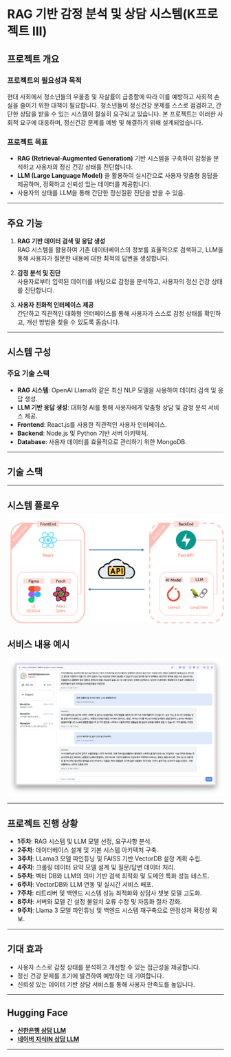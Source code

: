 # RAG 기반 감정 분석 및 상담 시스템(K프로젝트 III)

## 프로젝트 개요

### 프로젝트의 필요성과 목적

현대 사회에서 청소년들의 우울증 및 자살률이 급증함에 따라 이를 예방하고 사회적 손실을 줄이기 위한 대책이 필요합니다. 청소년들이 정신건강 문제를 스스로 점검하고, 간단한 상담을 받을 수 있는 시스템이 절실히 요구되고 있습니다. 본 프로젝트는 이러한 사회적 요구에 대응하며, 정신건강 문제를 예방 및 해결하기 위해 설계되었습니다.

### 프로젝트 목표

- **RAG (Retrieval-Augmented Generation)** 기반 시스템을 구축하여 감정을 분석하고 사용자의 정신 건강 상태를 진단합니다.
- **LLM (Large Language Model)** 을 활용하여 실시간으로 사용자 맞춤형 응답을 제공하며, 정확하고 신뢰성 있는 데이터를 제공합니다.
- 사용자의 상태를 LLM을 통해 간단한 정신질환 진단을 받을 수 있음.

---

## 주요 기능

1. **RAG 기반 데이터 검색 및 응답 생성**  
   RAG 시스템을 활용하여 기존 데이터베이스의 정보를 효율적으로 검색하고, LLM을 통해 사용자가 질문한 내용에 대한 최적의 답변을 생성합니다.

2. **감정 분석 및 진단**  
   사용자로부터 입력된 데이터를 바탕으로 감정을 분석하고, 사용자의 정신 건강 상태를 진단합니다.

3. **사용자 친화적 인터페이스 제공**  
   간단하고 직관적인 대화형 인터페이스를 통해 사용자가 스스로 감정 상태를 확인하고, 개선 방법을 찾을 수 있도록 돕습니다.

---

## 시스템 구성

### 주요 기술 스택

- **RAG 시스템**: OpenAI Llama와 같은 최신 NLP 모델을 사용하여 데이터 검색 및 응답 생성.
- **LLM 기반 응답 생성**: 대화형 AI를 통해 사용자에게 맞춤형 상담 및 감정 분석 서비스 제공.
- **Frontend**: React.js를 사용한 직관적인 사용자 인터페이스.
- **Backend**: Node.js 및 Python 기반 서버 아키텍처.
- **Database**: 사용자 데이터를 효율적으로 관리하기 위한 MongoDB.

---

## 기술 스택

---

## 시스템 플로우

![시스템 플로우](https://raw.githubusercontent.com/Chatbot-for-psychiatric-consultation/.github/refs/heads/main/profile/assets/system_architecture.png)

## 서비스 내용 예시

![서비스 내용 예시](https://raw.githubusercontent.com/Chatbot-for-psychiatric-consultation/.github/refs/heads/main/profile/assets/service_example.png)

---

## 프로젝트 진행 상황

- **1주차**: RAG 시스템 및 LLM 모델 선정, 요구사항 분석.
- **2주차**: 데이터베이스 설계 및 기본 시스템 아키텍처 구축.
- **3주차**: LLama3 모델 파인튜닝 및 FAISS 기반 VectorDB 설정 계획 수립.
- **4주차**: 크롤링 데이터 요약 모델 설계 및 질문/답변 데이터 처리.
- **5주차**: 벡터 DB와 LLM의 의미 기반 검색 최적화 및 도메인 특화 성능 테스트.
- **6주차**: VectorDB와 LLM 연동 및 실시간 서비스 배포.
- **7주차**: 리트리버 및 백엔드 시스템 성능 최적화와 상담사 챗봇 모델 고도화.
- **8주차**: 서버와 모델 간 설정 불일치 오류 수정 및 자동화 절차 강화.
- **9주차**: Llama 3 모델 파인튜닝 및 백엔드 시스템 재구축으로 안정성과 확장성 확보.

---

## 기대 효과

- 사용자 스스로 감정 상태를 분석하고 개선할 수 있는 접근성을 제공합니다.
- 정신 건강 문제를 조기에 발견하여 예방하는 데 기여합니다.
- 신뢰성 있는 데이터 기반 상담 서비스를 통해 사용자 만족도를 높입니다.

---

## Hugging Face

- [**신한은행 상담 LLM**](https://huggingface.co/juhoon01/ko_llama3_model_shinhan_4)
- [**네이버 지식IN 상담 LLM**](https://huggingface.co/datasets/doosup01/kpro_last-dataset)

---
